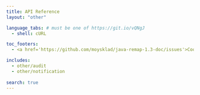 ```yaml
---
title: API Reference
layout: "other"

language_tabs: # must be one of https://git.io/vQNgJ
  - shell: cURL

toc_footers:
  - <a href='https://github.com/moysklad/java-remap-1.3-doc/issues'>Сообщите об ошибке</a>

includes:
  - other/audit
  - other/notification
  
search: true
---  
```

